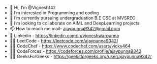 - 👋 Hi, I’m @Vignesh142
- 👀 I’m interested in Programming and coding
- 🌱 I’m currently pursuing undergraduation B.E CSE at MVSREC
- 💞️ I’m looking to collaborate on AIML and DeepLearning projects
- 📫 How to reach me mail- ajaypunna9342@gmail.com
- 🔗 Linkedin - https://linkedin.com/in/vigneshwarpunna
- 👨‍💻 LeetCode - https://leetcode.com/ajaypunna9342/
- 👨‍💻 CodeChef - https://www.codechef.com/users/vicky464
- 👨‍💻 CodeForces - https://codeforces.com/profile/ajaypunna9342
- 👨‍💻 GeeksForGeeks - https://geeksforgeeks.org/user/ajaypunna9342/

<!---
Vignesh142/Vignesh142 is a ✨ special ✨ repository because its `README.md` (this file) appears on your GitHub profile.
You can click the Preview link to take a look at your changes.
--->
